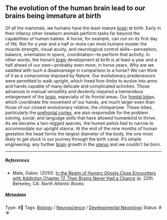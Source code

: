 ## The evolution of the human brain lead to our brains being immature at birth

Of all the mammals, we humans have the least mature [brain](Brain.md) at birth. Early in their infancy other newborn animals perform tasks far beyond the capabilities of human babies. A horse, for example, can run on its first day of life. Not for a year and a half or more can most humans muster the muscle strength, visual acuity, and neurological control skills—perception, balance, orientation in space, coordination—to perform that activity. In other words, the horse’s [brain](Brain.md) development at birth is at least a year and a half ahead of our own—probably even more, in horse years. Why are we saddled with such a disadvantage in comparison to a horse? We can think of it as a compromise imposed by Nature. Our evolutionary predecessors were permitted to walk upright, which freed fore-limbs to evolve into arms and hands capable of many delicate and complicated activities. Those advances in manual versatility and dexterity required a tremendous enlargement of the [brain](Brain.md), especially of its frontal areas. Our [frontal lobe](Frontal%20lobe.md)s, which coordinate the movement of our hands, are much larger even than those of our closest evolutionary relative, the chimpanzee. These lobes, particularly the [prefrontal cortex](Prefrontal%20cortex.md), are also responsible for the problem solving, social, and language skills that have allowed humankind to thrive. As we became a two-legged species, the human pelvis had to narrow to accommodate our upright stance. At the end of the nine months of human gestation the head forms the largest diameter of the body, the one most likely to get stuck in our journey through the birth canal. It’s simple engineering: any further [brain](Brain.md) growth in the [uterus]() and we couldn’t be born.

---

##### References

* Mate, Gabor. (2010). [In the Realm of Hungry Ghosts Close Encounters with Addiction Chapter 17. Their Brains Never Had a Chance](In%20the%20Realm%20of%20Hungry%20Ghosts%20Close%20Encounters%20with%20Addiction%20Chapter%2017.%20Their%20Brains%20Never%20Had%20a%20Chance.md) (p. 229). Berkeley, CA: *North Atlantic Books*.

##### Metadata

Type: #🔴 
Tags: [Biology]() / [Neuroscience](Neuroscience.md) / [Developmental Neurology](Developmental%20Neurology.md) 
Status: #☀️ 
